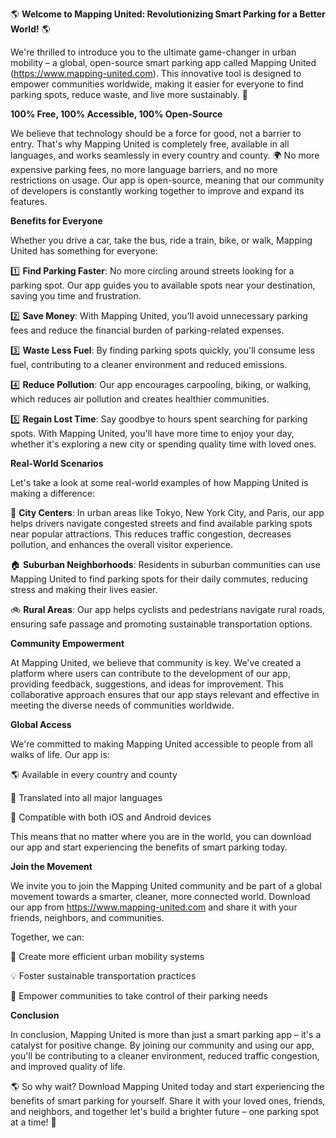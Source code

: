 🌎 **Welcome to Mapping United: Revolutionizing Smart Parking for a Better World!** 🌎

We're thrilled to introduce you to the ultimate game-changer in urban mobility – a global, open-source smart parking app called Mapping United (https://www.mapping-united.com). This innovative tool is designed to empower communities worldwide, making it easier for everyone to find parking spots, reduce waste, and live more sustainably. 🌟

**100% Free, 100% Accessible, 100% Open-Source**

We believe that technology should be a force for good, not a barrier to entry. That's why Mapping United is completely free, available in all languages, and works seamlessly in every country and county. 🌍 No more expensive parking fees, no more language barriers, and no more restrictions on usage. Our app is open-source, meaning that our community of developers is constantly working together to improve and expand its features.

**Benefits for Everyone**

Whether you drive a car, take the bus, ride a train, bike, or walk, Mapping United has something for everyone:

1️⃣ **Find Parking Faster**: No more circling around streets looking for a parking spot. Our app guides you to available spots near your destination, saving you time and frustration.

2️⃣ **Save Money**: With Mapping United, you'll avoid unnecessary parking fees and reduce the financial burden of parking-related expenses.

3️⃣ **Waste Less Fuel**: By finding parking spots quickly, you'll consume less fuel, contributing to a cleaner environment and reduced emissions.

4️⃣ **Reduce Pollution**: Our app encourages carpooling, biking, or walking, which reduces air pollution and creates healthier communities.

5️⃣ **Regain Lost Time**: Say goodbye to hours spent searching for parking spots. With Mapping United, you'll have more time to enjoy your day, whether it's exploring a new city or spending quality time with loved ones.

**Real-World Scenarios**

Let's take a look at some real-world examples of how Mapping United is making a difference:

🚗 **City Centers**: In urban areas like Tokyo, New York City, and Paris, our app helps drivers navigate congested streets and find available parking spots near popular attractions. This reduces traffic congestion, decreases pollution, and enhances the overall visitor experience.

🏠 **Suburban Neighborhoods**: Residents in suburban communities can use Mapping United to find parking spots for their daily commutes, reducing stress and making their lives easier.

🚲 **Rural Areas**: Our app helps cyclists and pedestrians navigate rural roads, ensuring safe passage and promoting sustainable transportation options.

**Community Empowerment**

At Mapping United, we believe that community is key. We've created a platform where users can contribute to the development of our app, providing feedback, suggestions, and ideas for improvement. This collaborative approach ensures that our app stays relevant and effective in meeting the diverse needs of communities worldwide.

**Global Access**

We're committed to making Mapping United accessible to people from all walks of life. Our app is:

🌎 Available in every country and county

💬 Translated into all major languages

📱 Compatible with both iOS and Android devices

This means that no matter where you are in the world, you can download our app and start experiencing the benefits of smart parking today.

**Join the Movement**

We invite you to join the Mapping United community and be part of a global movement towards a smarter, cleaner, more connected world. Download our app from https://www.mapping-united.com and share it with your friends, neighbors, and communities.

Together, we can:

🌟 Create more efficient urban mobility systems

💡 Foster sustainable transportation practices

👥 Empower communities to take control of their parking needs

**Conclusion**

In conclusion, Mapping United is more than just a smart parking app – it's a catalyst for positive change. By joining our community and using our app, you'll be contributing to a cleaner environment, reduced traffic congestion, and improved quality of life.

🌎 So why wait? Download Mapping United today and start experiencing the benefits of smart parking for yourself. Share it with your loved ones, friends, and neighbors, and together let's build a brighter future – one parking spot at a time! 🌟